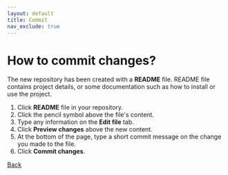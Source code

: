 ```yaml
---
layout: default
title: Commit
nav_exclude: true
---
```


# How to commit changes?

The new repository has been created with a **README** file. README file contains project details, or some documentation such as how to install or use the project. 

1. Click **README** file in your repository.
2. Click the pencil symbol above the file's content.
3. Type any information on the **Edit file** tab.
4. Click **Preview changes** above the new content.
5. At the bottom of the page, type a short commit message on the change you made to the file.
6. Click **Commit changes**.

[Back](./index.md)